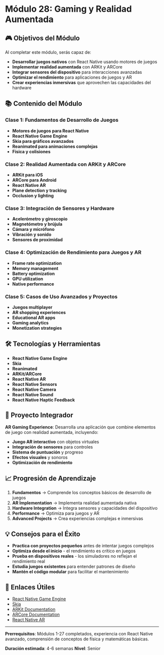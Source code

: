 # Módulo 28: Gaming y Realidad Aumentada

## 🎮 Objetivos del Módulo

Al completar este módulo, serás capaz de:

- **Desarrollar juegos nativos** con React Native usando motores de juegos
- **Implementar realidad aumentada** con ARKit y ARCore
- **Integrar sensores del dispositivo** para interacciones avanzadas
- **Optimizar el rendimiento** para aplicaciones de juegos y AR
- **Crear experiencias inmersivas** que aprovechen las capacidades del hardware

## 📚 Contenido del Módulo

### Clase 1: Fundamentos de Desarrollo de Juegos
- **Motores de juegos para React Native**
- **React Native Game Engine**
- **Skia para gráficos avanzados**
- **Reanimated para animaciones complejas**
- **Física y colisiones**

### Clase 2: Realidad Aumentada con ARKit y ARCore
- **ARKit para iOS**
- **ARCore para Android**
- **React Native AR**
- **Plane detection y tracking**
- **Occlusion y lighting**

### Clase 3: Integración de Sensores y Hardware
- **Acelerómetro y giroscopio**
- **Magnetómetro y brújula**
- **Cámara y micrófono**
- **Vibración y sonido**
- **Sensores de proximidad**

### Clase 4: Optimización de Rendimiento para Juegos y AR
- **Frame rate optimization**
- **Memory management**
- **Battery optimization**
- **GPU utilization**
- **Native performance**

### Clase 5: Casos de Uso Avanzados y Proyectos
- **Juegos multiplayer**
- **AR shopping experiences**
- **Educational AR apps**
- **Gaming analytics**
- **Monetization strategies**

## 🛠️ Tecnologías y Herramientas

- **React Native Game Engine**
- **Skia**
- **Reanimated**
- **ARKit/ARCore**
- **React Native AR**
- **React Native Sensors**
- **React Native Camera**
- **React Native Sound**
- **React Native Haptic Feedback**

## 🎯 Proyecto Integrador

**AR Gaming Experience**: Desarrolla una aplicación que combine elementos de juego con realidad aumentada, incluyendo:

- **Juego AR interactivo** con objetos virtuales
- **Integración de sensores** para controles
- **Sistema de puntuación** y progreso
- **Efectos visuales** y sonoros
- **Optimización de rendimiento**

## 📈 Progresión de Aprendizaje

1. **Fundamentos** → Comprende los conceptos básicos de desarrollo de juegos
2. **AR Implementation** → Implementa realidad aumentada nativa
3. **Hardware Integration** → Integra sensores y capacidades del dispositivo
4. **Performance** → Optimiza para juegos y AR
5. **Advanced Projects** → Crea experiencias complejas e inmersivas

## 💡 Consejos para el Éxito

- **Practica con proyectos pequeños** antes de intentar juegos complejos
- **Optimiza desde el inicio** - el rendimiento es crítico en juegos
- **Prueba en dispositivos reales** - los simuladores no reflejan el rendimiento real
- **Estudia juegos existentes** para entender patrones de diseño
- **Mantén el código modular** para facilitar el mantenimiento

## 🔗 Enlaces Útiles

- [React Native Game Engine](https://github.com/bberak/react-native-game-engine)
- [Skia](https://shopify.github.io/react-native-skia/)
- [ARKit Documentation](https://developer.apple.com/augmented-reality/arkit/)
- [ARCore Documentation](https://developers.google.com/ar)
- [React Native AR](https://github.com/react-native-ar/react-native-ar)

---

**Prerrequisitos**: Módulos 1-27 completados, experiencia con React Native avanzado, comprensión de conceptos de física y matemáticas básicas.

**Duración estimada**: 4-6 semanas
**Nivel**: Senior
